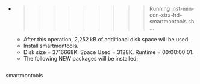 * >>>>>>>>> Running inst-min-con-xtra-hd-smartmontools.sh ...
  * After this operation, 2,252 kB of additional disk space will be used.
  * Install smartmontools.
  * Disk size = 3716668K. Space Used = 3128K. Runtime = 00:00:00:01.
  * The following NEW packages will be installed:
  ```bash
smartmontools
  ```
